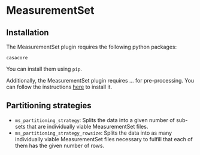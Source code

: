 # MeasurementSet

## Installation

The MeasurementSet plugin requires the following python packages:

```
casacore
```

You can install them using `pip`.

Additionally, the MeasurementSet plugin requires ... for pre-processing.
You can follow the instructions [here](...) to install it.


## Partitioning strategies

- `ms_partitioning_strategy`: Splits the data into a given number of sub-sets that are individually viable MeasurementSet files. 
- `ms_partitioning_strategy_rowsize`: Splits the data into as many individually viable MeasurementSet files necessary to fulfill that each of them has the given number of rows. 